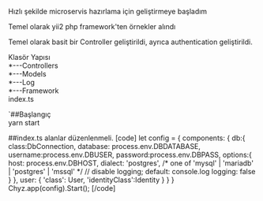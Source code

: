 Hızlı şekilde microservis hazırlama için geliştirmeye başladım<br>

Temel olarak yii2 php framework'ten örnekler alındı<br>

Temel olarak basit bir Controller geliştirildi, ayrıca authentication geliştirildi.<br>

Klasör Yapısı<br>
*---Controllers  <br>
*---Models<br>
*---Log<br>
*---Framework<br>
index.ts<br>

`##Başlangıç<br>
yarn start 

##index.ts alanlar düzenlenmeli.
[code]
let config = {
    components: {
        db:{
            class:DbConnection,
            database: process.env.DBDATABASE,
            username:process.env.DBUSER,
            password:process.env.DBPASS,
            options:{
                host: process.env.DBHOST,
                dialect: 'postgres',  /* one of 'mysql' | 'mariadb' | 'postgres' | 'mssql' */
                // disable logging; default: console.log
                logging: false
            }
        },
        user: {
            'class': User,
            'identityClass':Identity
        }
    }
}
Chyz.app(config).Start();
[/code]


